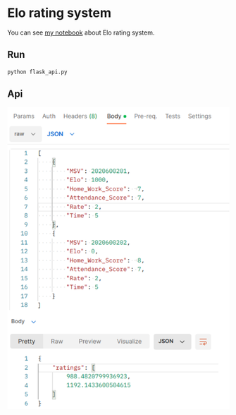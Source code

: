# Elo rating system

You can see [my notebook](https://daodam.notion.site/Elo-rating-system-f90306cbd83e4ab29c5b0d0319a3c791) about Elo rating system.

## Run

```bash
python flask_api.py
```

## Api

![imgae](img/api_ex.png)